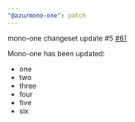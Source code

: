 ```yaml
---
"@azu/mono-one": patch
---
```

    
mono-one changeset update #5 [#61](https://github.com/JantaeLeckie/monorepo-release-changesets/pull/61)
    
Mono-one has been updated:
  - one
  - two
  - three
  - four
  - five
  - six
